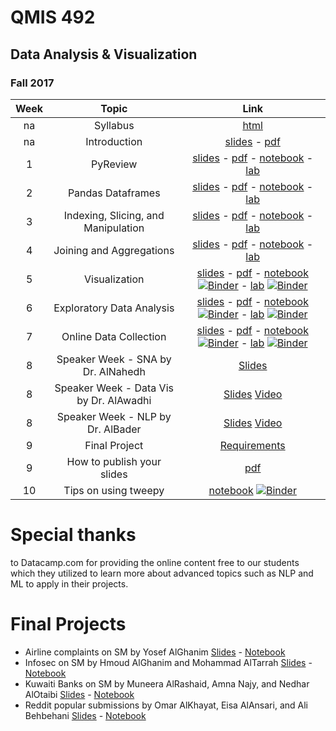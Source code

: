 # QMIS 492
## Data Analysis & Visualization
### Fall 2017


|Week | Topic        | Link  |
| :---: | :-------------: |:-------------:|
| na | Syllabus      | [html](http://bit.ly/mis492_syl) |
| na | Introduction     | [slides](http://qmisr.github.io/mis492/fall2017/intro.slides.html) -  [pdf](http://qmisr.github.io/mis492/fall2017/intro.pdf)  
| 1 | PyReview| [slides](http://qmisr.github.io/mis492/fall2017/week1.slides.html) -  [pdf](http://qmisr.github.io/mis492/fall2017/week1.pdf) -  [notebook](http://qmisr.github.io/mis492/fall2017/week1.ipynb) - [lab](http://qmisr.github.io/mis492/fall2017/week1_lab.ipynb)
| 2 | Pandas Dataframes| [slides](http://qmisr.github.io/mis492/fall2017/week2.slides.html) -  [pdf](http://qmisr.github.io/mis492/fall2017/week2.pdf) -  [notebook](http://qmisr.github.io/mis492/fall2017/week2.ipynb) - [lab](http://qmisr.github.io/mis492/fall2017/week2_lab.ipynb)
| 3 | Indexing, Slicing, and Manipulation| [slides](http://qmisr.github.io/mis492/fall2017/week3.slides.html) -  [pdf](http://qmisr.github.io/mis492/fall2017/week3.pdf) -  [notebook](http://qmisr.github.io/mis492/fall2017/week3.ipynb) - [lab](http://qmisr.github.io/mis492/fall2017/week3_lab.ipynb)
| 4 | Joining and Aggregations | [slides](http://qmisr.github.io/mis492/fall2017/week4.slides.html) -  [pdf](http://qmisr.github.io/mis492/fall2017/week4.pdf) -  [notebook](http://qmisr.github.io/mis492/fall2017/week4.ipynb) - [lab](http://qmisr.github.io/mis492/fall2017/week4_lab.ipynb)
| 5 | Visualization | [slides](http://qmisr.github.io/mis492/fall2017/week5.slides.html) -  [pdf](http://qmisr.github.io/mis492/fall2017/week5.pdf) -  [notebook](http://qmisr.github.io/mis492/fall2017/week5.ipynb) [![Binder](https://mybinder.org/badge.svg)](https://mybinder.org/v2/gh/qmisr/mis492/master?filepath=fall2017/week5.ipynb) - [lab](http://qmisr.github.io/mis492/fall2017/week5_lab.ipynb) [![Binder](https://mybinder.org/badge.svg)](https://mybinder.org/v2/gh/qmisr/mis492/master?filepath=fall2017/week5_lab.ipynb)
| 6 | Exploratory Data Analysis | [slides](http://qmisr.github.io/mis492/fall2017/week6.slides.html) -  [pdf](http://qmisr.github.io/mis492/fall2017/week6.pdf) -  [notebook](http://qmisr.github.io/mis492/fall2017/week6.ipynb) [![Binder](https://mybinder.org/badge.svg)](https://mybinder.org/v2/gh/qmisr/mis492/master?filepath=fall2017/week6.ipynb) - [lab](http://qmisr.github.io/mis492/fall2017/week6_lab.ipynb) [![Binder](https://mybinder.org/badge.svg)](https://mybinder.org/v2/gh/qmisr/mis492/master?filepath=fall2017/week6_lab.ipynb)
| 7 | Online Data Collection | [slides](http://qmisr.github.io/mis492/fall2017/week7.slides.html) -  [pdf](http://qmisr.github.io/mis492/fall2017/week7.pdf) -  [notebook](http://qmisr.github.io/mis492/fall2017/week7.ipynb) [![Binder](https://mybinder.org/badge.svg)](https://mybinder.org/v2/gh/qmisr/mis492/master?filepath=fall2017/week7.ipynb) - [lab](http://qmisr.github.io/mis492/fall2017/week7_lab.ipynb) [![Binder](https://mybinder.org/badge.svg)](https://mybinder.org/v2/gh/qmisr/mis492/master?filepath=fall2017/week7_lab.ipynb)
| 8 | Speaker Week - SNA by Dr. AlNahedh | [Slides](http://mishari.com/sna)
| 8 | Speaker Week - Data Vis by Dr. AlAwadhi |  [Slides](https://docs.wixstatic.com/ugd/475bfb_6f0e7779082a446fb6c828f4d23c31a0.pptx?dn=Data%20Viz_Students.pptx) [Video](https://www.youtube.com/watch?v=SSXG0OtdjRk&feature=youtu.be)
| 8 | Speaker Week - NLP by Dr. AlBader | [Slides](https://cbaku-my.sharepoint.com/personal/zalbader_cba_edu_kw/_layouts/15/guestaccess.aspx?docid=1613a3165eedf45829f65fe5bdec08563&authkey=Ac9IuB6jTMHuci0Wt9Qvg2I&e=4%3Ac5685a7bfef34184864c9b7958b3747a) [Video](https://www.youtube.com/watch?v=2etP0DIGntE&feature=youtu.be)
| 9 | Final Project | [Requirements](https://docs.google.com/document/d/1vAZZEyWVb0oAQ31c-8USyug_bGppjEJchA9mk5Q4TYg/edit?usp=sharing)
| 9 | How to publish your slides | [pdf](http://qmisr.github.io/mis492/fall2017/slides.pdf)
| 10 | Tips on using tweepy | [notebook](http://qmisr.github.io/mis492/fall2017/tweeps_tips.ipynb) [![Binder](https://mybinder.org/badge.svg)](https://mybinder.org/v2/gh/qmisr/mis492/master?filepath=fall2017/tweeps_tips.ipynb)

# Special thanks
to Datacamp.com for providing the online content free to our students which they utilized to learn more about advanced topics such as NLP and ML to apply in their projects.

# Final Projects

- Airline complaints on SM by Yosef AlGhanim [Slides](https://nalorakq8.github.io/projects/final_project_mis492_Insights_and_questions.slides.html#/) - [Notebook](https://nalorakq8.github.io/projects/final_project_mis492_analysis.ipynb)
- Infosec on SM by Hmoud AlGhanim and Mohammad AlTarrah [Slides](https://hfg94.github.io/mis492/TweetMaining_Analysis.slides.html) - [Notebook](https://mybinder.org/v2/gh/hfg94/mis492/master?filepath=fall2017/TweetMaining_Analysis.ipynb)
- Kuwaiti Banks on SM by Muneera AlRashaid, Amna Najy, and Nedhar AlOtaibi [Slides](http://qmisr.github.io/mis492/fall2017/Presentation.slides.html) - [Notebook](http://qmisr.github.io/mis492/fall2017/Presentation.ipynb)
- Reddit popular submissions by Omar AlKhayat, Eisa AlAnsari, and Ali Behbehani [Slides](http://qmisr.github.io/mis492/fall2017/REDDIT.pptx) - [Notebook](http://qmisr.github.io/mis492/fall2017/finalproject.ipynb)
